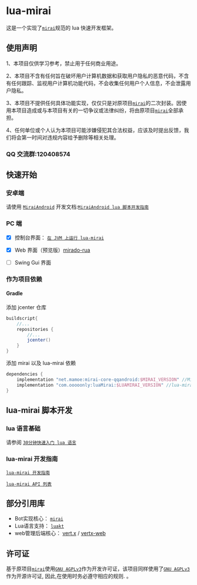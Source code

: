 

# lua-mirai

 这是一个实现了[`mirai`](https://github.com/mamoe/mirai)规范的 lua 快速开发框架。



## 使用声明

1、本项目仅供学习参考，禁止用于任何商业用途。

2、本项目不含有任何旨在破坏用户计算机数据和获取用户隐私的恶意代码，不含有任何跟踪、监视用户计算机功能代码，不会收集任何用户个人信息，不会泄露用户隐私。

3、本项目不提供任何具体功能实现，仅仅只是对原项目[`mirai`](https://github.com/mamoe/mirai)的二次封装。因使用本项目造成或与本项目有关的一切争议或法律纠纷，将由原项目[`mirai`](https://github.com/mamoe/mirai)全部承担。

4、任何单位或个人认为本项目可能涉嫌侵犯其合法权益，应该及时提出反馈，我们将会第一时间对违规内容给予删除等相关处理。

### QQ 交流群:120408574

## 快速开始

### 安卓端

请使用 [`MiraiAndroid`](https://github.com/mzdluo123/MiraiAndroid)
开发文档:[`MiraiAndroid lua 脚本开发指南`](/docs/miraiandroid.md)

### PC 端

- [x] 控制台界面： [`在 JVM 上运行 lua-mirai`](/docs/jvm.md)
- [x] Web 界面（预览版）[mirado-rua](https://github.com/only52607/mirado-rua)
- [ ] Swing Gui 界面


### 作为项目依赖

#### Gradle

添加 jcenter 仓库

``` groovy
buildscript{
    //...
    repositories {
        //...
        jcenter() 
    }
}
```

添加 mirai 以及 lua-mirai 依赖

```groovy
dependencies {
    implementation "net.mamoe:mirai-core-qqandroid:$MIRAI_VERSION" //Mirai Core
    implementation "com.ooooonly:luaMirai:$LUAMIRAI_VERSION" //lua-mirai
}
```



## lua-mirai 脚本开发

### lua 语言基础

请参阅 [`30分钟快速入门 lua 语言`](https://www.runoob.com/lua/lua-tutorial.html)

### lua-mirai 开发指南

[`lua-mirai 开发指南`](/docs/guide.md)

[`lua-mirai API 列表`](/docs/apis.md)



## 部分引用库

 - Bot实现核心： [`mirai`](https://github.com/mamoe/mirai)
 - Lua语言支持： [`luakt`](https://github.com/only52607/luakt)
 - web管理后端核心： [vert.x](https://github.com/eclipse-vertx/vert.x) / [vertx-web](https://github.com/vert-x3/vertx-web)

## 许可证

基于原项目[`mirai`](https://github.com/mamoe/mirai)使用[`GNU AGPLv3`](https://choosealicense.com/licenses/agpl-3.0/)作为开发许可证，该项目同样使用了[`GNU AGPLv3`](https://choosealicense.com/licenses/agpl-3.0/) 作为开源许可证, 因此,在使用时务必遵守相应的规则. 。


